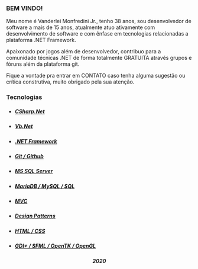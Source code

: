 ### BEM VINDO!

Meu nome é Vanderlei Monfredini Jr., tenho 38 anos, sou desenvolvedor de software a mais de 15 anos, atualmente atuo ativamente com desenvolvimento de software e com ênfase em tecnologias relacionadas a plataforma .NET Framework.

Apaixonado por jogos além de desenvolvedor, contribuo para a comunidade técnicas .NET de forma totalmente GRATUITA através grupos e fóruns além da plataforma git.

Fique a vontade pra entrar em CONTATO caso tenha alguma sugestão ou crítica construtiva, muito obrigado pela sua atenção.

### Tecnologias
<!--ts-->
   * ##### [CSharp.Net](#CSharp.Net)
   * ##### [Vb.Net](#Vb.Net)
   * ##### [.NET Framework](#.NET-Framework)
   * ##### [Git / Github](#Git/Github)
   * ##### [MS SQL Server](#MS-SQL-Server)
   * ##### [MariaDB / MySQL / SQL](#MariaDB/MySQL/SQL)
   * ##### [MVC](#MVC)
   * ##### [Design Patterns](#Design-Patterns)
   * ##### [HTML / CSS](#HTML/CSS)
   * ##### [GDI+ / SFML / OpenTK / OpenGL](#GDI+/SFML/OpenTK/OpenGL)
<!--te-->




<h5 align="center">2020</h5>
